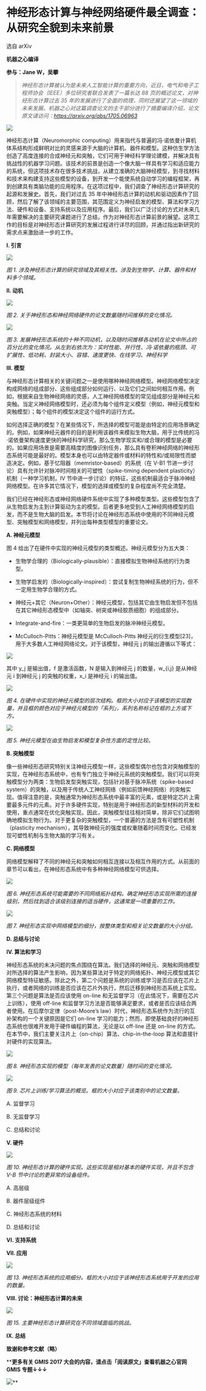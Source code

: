 # 神经形态计算与神经网络硬件最全调查：从研究全貌到未来前景

选自 arXiv

**机器之心编译**

**参与：Jane W，吴攀**

> *神经形态计算被认为是未来人工智能计算的重要方向，近日，电气和电子工程师协会（IEEE）多位研究者联合发表了一篇长达 88 页的概述论文，对神经形态计算过去 35 年的发展进行了全面的梳理，同时还展望了这一领域的未来发展。机器之心对这篇调查论文的主干部分进行了摘要编译介绍，论文原文请访问：https://arxiv.org/abs/1705.06963*

![](img/1afdb864633ba31aa789e37ffe4bec50.jpg)

神经形态计算（Neuromorphic computing）用来指代与普遍的冯·诺依曼计算机体系结构形成鲜明对比的灵感来源于大脑的计算机、器件和模型。这种仿生学方法创造了高度连接的合成神经元和突触，它们可用于神经科学理论建模，并解决具有挑战性的机器学习问题。该技术的前景是创造一个像大脑一样具有学习和适应能力的系统，但这项技术存在很多技术挑战，从建立准确的大脑神经模型，到寻找材料和技术来构建支持这些模型的设备，到开发一个能使系统自动学习的编程框架，再到创建具有类脑功能的应用程序。在这项过程中，我们调查了神经形态计算研究的起源和发展史。首先，我们对过去 35 年中神经形态计算的动机和驱动因素作了回顾，然后了解了该领域的主要范围，其范围定义为神经启发的模型、算法和学习方法、硬件和设备、支持系统以及应用程序。最后，我们以广泛讨论的方式对未来几年需要解决的主要研究课题进行了总结，作为对神经形态计算前景的展望。这项工作的目标是对神经形态计算研究的发展过程进行详尽的回顾，并通过指出新研究的需求点来激励进一步的工作。

**I. 引言**

![](img/c471a28bac5bf77a36fdc8176bf64ad0.jpg)

*图 1\. 涉及神经形态计算的研究领域及其相关性。涉及到生物学、计算、器件和材料多个领域。*

**II. 动机**

![](img/fe0e6bb031af578e7c089ed5f1900f3a.jpg)

*图 2\. 关于神经形态和神经网络硬件的论文数量随时间推移的变化情况。*

![](img/fe2c284d4a96f55eeac432b2a6a325e9.jpg)

*图 3\. 发展神经形态系统的十种不同动机，以及随时间推移各动机在论文中所占的百分比的变化情况。从左到右依次为：实时性能、并行性、冯·诺依曼的瓶颈、可扩展性、低功耗、封装大小、容错、速度更快、在线学习、神经科学*

**III. 模型**

与神经形态计算相关的关键问题之一是使用哪种神经网络模型。神经网络模型决定构成网络的组成部分、这些组成部分如何运行、以及它们之间如何相互作用。例如，根据来自生物神经网络的灵感，人工神经网络模型的常见组成部分是神经元和突触。当定义神经网络模型时，还必须为每个组件定义模型（例如，神经元模型和突触模型）；每个组件的模型决定这个组件的运行方式。

如何选择正确的模型？在某些情况下，所选择的模型可能是由特定的应用场景确定的。例如，如果神经元器件的目的是利用该器件来模拟生物大脑，用于比传统的冯·诺依曼架构速度更快的神经科学研究，那么生物学现实和/或合理的模型是必要的。如果应用场景是需要高精度的图像识别任务，那么具有卷积神经网络的神经形态系统可能是最好的。模型本身也可以由特定器件或材料的特性和/或局限性而塑造决定。例如，基于忆阻器（memristor-based）的系统（在 V-B1 节进一步讨论）具有允许针对脉冲时间相关的可塑性（spike-timing dependent plasticity）机制（一种学习机制，IV 节中进一步讨论）的特征，这些机制最适合于脉冲神经网络模型。在许多其它情况下，模型的选择或模型的复杂程度尚不完全清楚。

我们已经在神经形态或神经网络硬件系统中实现了多种模型类型。这些模型包含了从生物启发为主到计算驱动为主的模型。后者更多地受到人工神经网络模型的启发，而不是生物大脑的启发。本节将讨论在神经形态系统中使用的不同神经元模型、突触模型和网络模型，并列出每种类型模型的重要论文。

**A. 神经元模型**

图 4 给出了在硬件中实现的神经元模型的类型概述。神经元模型分为五大类：

*   生物学合理的（Biologically-plausible）：直接模拟生物神经系统的行为类型。

*   生物学启发的（Biologically-inspired）：尝试复制生物神经系统的行为，但不一定用生物学合理的方式。

*   神经元+其它（Neuron+Other）：神经元模型，包括其它由生物启发但不包括在其它神经形态模型中（如轴突、树突或神经胶质细胞）的组成部分。

*   Integrate-and-fire：一类更简单的生物启发的脉冲神经元模型。

*   McCulloch-Pitts：神经元模型是 McCulloch-Pitts 神经元的衍生模型[23]，用于大多数人工神经网络论文。对于该模型，神经元 j 的输出遵循以下等式：

![](img/3abe8868d1c06bf305f850b865b058ef.jpg)

其中 y_j 是输出值，f 是激活函数，N 是输入到神经元 j 的数量，w_{i,j} 是从神经元 i 到神经元 j 的突触的权重，x_i 是神经元 i 的输出值。

![](img/15f2fc9abe07a90f61adbae7675c1fda.jpg)

*图 4\. 在硬件中实现的神经元模型的层次结构。框的大小对应于该模型的实现数量，并且框的颜色对应于神经元模型的「系列」，系列名称标记在框的上方或下方。*

![](img/8f2eb4d80ecbbe705bcb49466ae7a803.jpg)

*图 5\. 神经元模型在由生物启发和模型复杂性方面的定性比较。*

**B. 突触模型**

像一些神经形态研究特别关注神经元模型一样，这些模型偶尔也包含对突触模型的实现，在神经形态系统中，也有专门独立于神经元系统的突触模型。我们可以将突触模型分为两类：生物启发型突触实现，包括针对基于脉冲系统（spike-based system）的突触，以及用于传统人工神经网络（例如前馈神经网络）的突触实现。值得注意的是，突触通常为神经形态系统中最丰富的元素，或是特定芯片上需要最多元件的元素。对于许多硬件实现，特别是用于神经形态的新型材料的开发和使用，重点通常在优化突触实现。因此，突触模型往往相对简单，除非它们试图明确地模拟生物行为。对于更复杂的突触模型，一个普遍的方法是含有可塑性机制（plasticity mechanism），其导致神经元的强度或权重随着时间而变化。已经发现可塑性机制与生物大脑的学习有关。

**C. 网络模型**

网络模型解释了不同的神经元和突触如何相互连接以及相互作用的方式。从前面的章节可以看出，在神经形态系统中有多种神经网络模型可供选择。

![](img/9cc80fd18381756b1f79615a01b03866.jpg)

*图 6\. 神经形态系统可能需要的不同网络拓扑结构。确定神经形态实现所需的连接级别，然后找到适合该级别连接的适当硬件，这通常是一项重要的工作。*

![](img/2a7e9888c7c648983cc8056d2b818638.jpg)

*图 7\. 神经形态实现中网络模型的细分，按整体类型和相关论文数量的大小分组。*

**D. 总结与讨论**

**IV. 算法和学习**

神经形态系统的未决问题的焦点围绕在算法。我们选择的神经元、突触和网络模型对所选择的算法产生影响，因为某些算法对于特定的网络拓扑、神经元模型或其它网络模型特征敏感。除此之外，第二个问题是系统的训练或学习是否应该在芯片上执行，或者网络的训练是否应该在芯片外执行，然后迁移到神经形态系统上实现。第三个问题是算法是否应该使用 on-line 和无监督学习（在此情况下，需要在芯片上训练），使用 off-line 和监督学习方法是否能够满足要求，或者是否应该结合两者使用。在后摩尔定律（post-Moore’s law）时代，神经形态系统作为流行的互补架构的一个关键原因是它们 on-line 学习的能力；然而，即使基础良好的神经形态系统也很难开发用于硬件编程的算法，无论是以 off-line 还是 on-line 的方式。在本节中，我们主要关注片上（on-chip）算法、chip-in-the-loop 算法和直接针对硬件的实现算法。

![](img/3b97df45d2a981133dee0abe6fce4731.jpg)

*图 8\. 神经形态实现的模型（每年发表的论文数量）随时间的变化情况。*

![](img/7e216df5613cf6f2bbd8dc1048a02fe0.jpg)

*图 9\. 芯片上训练/学习算法的概览。框的大小对应于该类别中的论文数量。*

A. 监督学习

B. 无监督学习

C. 总结和讨论

**V. 硬件**

![](img/a177dcc8c3d26587e871de6461375b1c.jpg)

*图 10\. 神经形态计算的硬件实现。这些实现是相对基本的硬件实现，并且不包含 V-B 节中讨论的更异常的设备组件。*

A. 高层级

B. 器件层级组件

C. 神经形态系统的材料

D. 总结和讨论

**VI. 支持系统**

**VII. 应用**

![](img/cd1d0147dd402f471d4bac4aac82b249.jpg)

*图 13\. 神经形态系统的应用细分。框的大小对应于该神经形态系统用于开发的应用的数量。*

**VIII. 讨论：神经形态计算的未来**

![](img/7b14984d721671983419b854c00ed620.jpg)

*图 15\. 主要神经形态计算研究在不同领域面临的挑战。*

**IX. 总结**

**致谢和参考文献（略）**

 ****更多有关 GMIS 2017 大会的内容，请点击「阅读原文」查看机器之心官网 GMIS 专题↓↓↓**

 **![](img/9bfcfaff2f86b1d15e65c7912a4c15d0.jpg)****